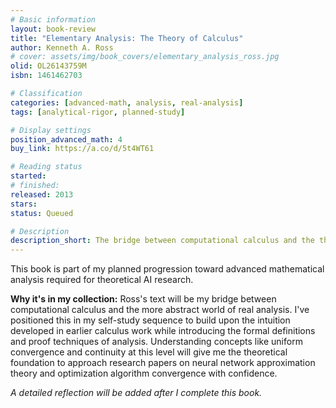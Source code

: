 ```yaml
---
# Basic information
layout: book-review
title: "Elementary Analysis: The Theory of Calculus"
author: Kenneth A. Ross
# cover: assets/img/book_covers/elementary_analysis_ross.jpg
olid: OL26143759M
isbn: 1461462703

# Classification
categories: [advanced-math, analysis, real-analysis]
tags: [analytical-rigor, planned-study]

# Display settings
position_advanced_math: 4
buy_link: https://a.co/d/5t4WT61

# Reading status
started: 
# finished: 
released: 2013
stars: 
status: Queued

# Description
description_short: The bridge between computational calculus and the theoretical foundations of mathematical analysis.
---
```


This book is part of my planned progression toward advanced mathematical analysis required for theoretical AI research.

**Why it's in my collection:** Ross's text will be my bridge between computational calculus and the more abstract world of real analysis. I've positioned this in my self-study sequence to build upon the intuition developed in earlier calculus work while introducing the formal definitions and proof techniques of analysis. Understanding concepts like uniform convergence and continuity at this level will give me the theoretical foundation to approach research papers on neural network approximation theory and optimization algorithm convergence with confidence.

*A detailed reflection will be added after I complete this book.*